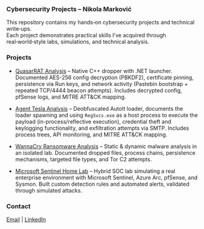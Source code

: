 ### Cybersecurity Projects – Nikola Marković
This repository contains my hands‑on cybersecurity projects and technical write‑ups.                                            
Each project demonstrates practical skills I’ve acquired through real‑world‑style labs, simulations, and technical analysis.

### Projects
- [QuasarRAT Analysis](./malware-analysis/QuasarRAT/README.md) – Native C++ dropper with .NET launcher. Documented AES-256 config decryption (PBKDF2), certificate pinning, persistence via Run keys, and network activity (Pastebin bootstrap + repeated TCP/4444 beacon attempts). Includes decrypted config, pfSense logs, and MITRE ATT&CK mapping.

- [Agent Tesla Analysis](./malware-analysis/AgentTesla/README.md) – Deobfuscated AutoIt loader, documents the loader spawning and using `RegSvcs.exe` as a host process to execute the payload (in-process/reflective execution), credential theft and keylogging functionality, and exfiltration attempts via SMTP. Includes process trees, API monitoring, and MITRE ATT&CK mapping.                                                                                                                                            

- [WannaCry Ransomware Analysis](./malware-analysis/wannacry/README.md) – Static & dynamic malware analysis in an isolated lab. Documented dropped files, process chains, persistence mechanisms, targeted file types, and Tor C2 attempts.

- [Microsoft Sentinel Home Lab](./Sentinel-Lab/README.md) – Hybrid SOC lab simulating a real enterprise environment with Microsoft Sentinel, Azure Arc, pfSense, and Sysmon. Built custom detection rules and automated alerts, validated through simulated attacks.

### Contact
[Email](mailto:nikola.z.markovic@pm.me)  |  [LinkedIn](http://linkedin.com/in/nikolazmarkovic)

